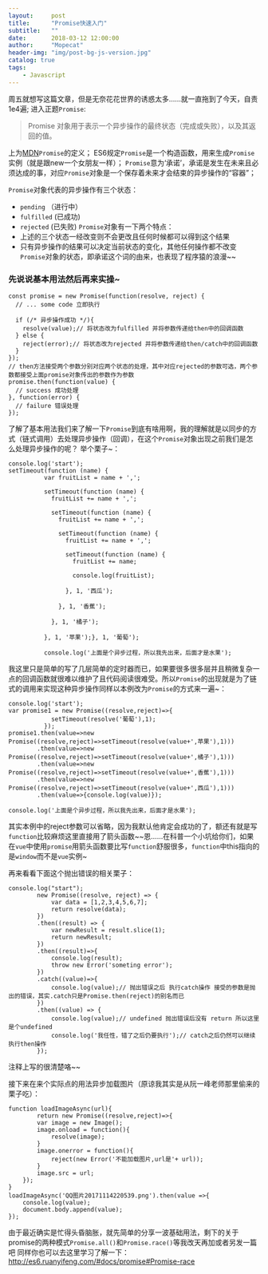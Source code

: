 ```yaml
---
layout:     post
title:      "Promise快速入门"
subtitle:   ""
date:       2018-03-12 12:00:00
author:     "Mopecat"
header-img: "img/post-bg-js-version.jpg"
catalog: true
tags:
    - Javascript
---
```


周五就想写这篇文章，但是无奈花花世界的诱惑太多……就一直拖到了今天，自责1e4遍;
进入正题`Promise`:

> Promise 对象用于表示一个异步操作的最终状态（完成或失败），以及其返回的值。

上为[MDN][1]`Promise`的定义；
ES6规定`Promise`是一个构造函数，用来生成`Promise`实例（就是跟new一个女朋友一样）；
`Promise`意为‘承诺’，承诺是发生在未来且必须达成的事，对应`Promise`对象是一个保存着未来才会结束的异步操作的“容器”；

`Promise`对象代表的异步操作有三个状态：
- `pending` （进行中）
- `fulfilled` (已成功)
- `rejected` (已失败)
`Promise`对象有一下两个特点：
- 上述的三个状态一经改变则不会更改且任何时候都可以得到这个结果
- 只有异步操作的结果可以决定当前状态的变化，其他任何操作都不改变`Promise`对象的状态，即承诺这个词的由来，也表现了程序猿的浪漫~~
### 先说说基本用法然后再来实操~

```
const promise = new Promise(function(resolve, reject) {
  // ... some code 立即执行

  if (/* 异步操作成功 */){
    resolve(value);// 将状态改为fulfilled 并将参数传递给then中的回调函数
  } else {
    reject(error);// 将状态改为rejected 并将参数传递给then/catch中的回调函数
  }
});
// then方法接受两个参数分别对应两个状态的处理，其中对应rejected的参数可选，两个参数都接受上面promise对象传出的参数作为参数
promise.then(function(value) {
  // success 成功处理
}, function(error) {
  // failure 错误处理
});
```
了解了基本用法我们来了解一下`Promise`到底有啥用啊，我的理解就是以同步的方式（链式调用）去处理异步操作（回调），在这个`Promise`对象出现之前我们是怎么处理异步操作的呢？
举个栗子~：

```
console.log('start');
setTimeout(function (name) {
		  var fruitList = name + ',';

		  setTimeout(function (name) {
		    fruitList += name + ',';

		    setTimeout(function (name) {
		      fruitList += name + ',';

		      setTimeout(function (name) {
		        fruitList += name + ',';

		        setTimeout(function (name) {
		          fruitList += name;

		          console.log(fruitList);

		        }, 1, '西瓜');

		      }, 1, '香蕉');

		    }, 1, '橘子');

          }, 1, '苹果');}, 1, '葡萄');
          
		  console.log('上面是个异步过程，所以我先出来，后面才是水果');
```
我这里只是简单的写了几层简单的定时器而已，如果要很多很多层并且稍微复杂一点的回调函数就很难以维护了且代码阅读很难受。所以`Promise`的出现就是为了链式的调用来实现这种异步操作同样以本例改为`Promise`的方式来一遍~：

```
console.log('start');
var promise1 = new Promise((resolve,reject)=>{
		  	setTimeout(resolve('葡萄'),1);
		  });
promise1.then(value=>new Promise((resolve,reject)=>setTimeout(resolve(value+',苹果'),1)))
		.then(value=>new Promise((resolve,reject)=>setTimeout(resolve(value+',橘子'),1)))
		.then(value=>new Promise((resolve,reject)=>setTimeout(resolve(value+',香蕉'),1)))
		.then(value=>new Promise((resolve,reject)=>setTimeout(resolve(value+',西瓜'),1)))
		.then(value=>{console.log(value)});

console.log('上面是个异步过程，所以我先出来，后面才是水果');
```
其实本例中的reject参数可以省略，因为我默认他肯定会成功的了，额还有就是写`function`比较麻烦这里直接用了箭头函数~~恩……在科普一个小坑给你们，如果在`vue`中使用`promise`用箭头函数要比写`function`舒服很多，`function`中this指向的是`window`而不是`vue`实例~

再来看看下面这个抛出错误的相关栗子：

```
console.log("start");
		new Promise((resolve, reject) => {
		    var data = [1,2,3,4,5,6,7];
		    return resolve(data);
		})
		.then((result) => {
		    var newResult = result.slice(1);   
		    return newResult;
		})
		.then((result)=>{
            console.log(result);
			throw new Error('someting error');
		})
		.catch((value)=>{
			console.log(value);// 抛出错误之后 执行catch操作 接受的参数是抛出的错误，其实.catch只是Promise.then(reject)的别名而已
		})
		.then((value) => {
            console.log(value);// undefined 抛出错误后没有 return 所以这里是个undefined
		    console.log('我任性，错了之后仍要执行');// catch之后仍然可以继续执行then操作 
		});
```
注释上写的很清楚咯~~

接下来在来个实际点的用法异步加载图片（原谅我其实是从阮一峰老师那里偷来的栗子吃）：

```
function loadImageAsync(url){
		return new Promise((resolve,reject)=>{
		var image = new Image();
		image.onload = function(){
			resolve(image);
		}
		image.onerror = function(){
			reject(new Error('不能加载图片,url是'+ url));
		}
		image.src = url;
	});
}
loadImageAsync('QQ图片20171114220539.png').then(value =>{
	console.log(value);
	document.body.append(value);
});
```

由于最近确实是忙得头昏脑胀，就先简单的分享一波基础用法，剩下的关于promise的两种模式`Promise.all()`和`Promise.race()`等我改天再加或者另发一篇吧
同样你也可以去这里学习了解一下：http://es6.ruanyifeng.com/#docs/promise#Promise-race



  [1]: https://developer.mozilla.org/zh-CN/docs/Web/JavaScript/Reference/Global_Objects/Promise


